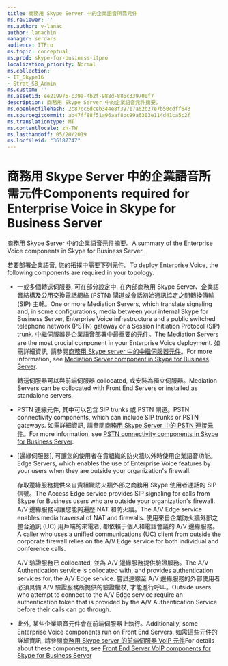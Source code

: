 ```yaml
---
title: 商務用 Skype Server 中的企業語音所需元件
ms.reviewer: ''
ms.author: v-lanac
author: lanachin
manager: serdars
audience: ITPro
ms.topic: conceptual
ms.prod: skype-for-business-itpro
localization_priority: Normal
ms.collection:
- IT_Skype16
- Strat_SB_Admin
ms.custom: ''
ms.assetid: ee219976-c39a-4b2f-988d-886c339700f7
description: 商務用 Skype Server 中的企業語音元件摘要。
ms.openlocfilehash: 2c87cc6dceb344e8f39717a62b27e7b50cdff643
ms.sourcegitcommit: ab47ff88f51a96aaf8bc99a6303e114d41ca5c2f
ms.translationtype: MT
ms.contentlocale: zh-TW
ms.lasthandoff: 05/20/2019
ms.locfileid: "36187747"
---
```

# <a name="components-required-for-enterprise-voice-in-skype-for-business-server"></a><span data-ttu-id="13c89-103">商務用 Skype Server 中的企業語音所需元件</span><span class="sxs-lookup"><span data-stu-id="13c89-103">Components required for Enterprise Voice in Skype for Business Server</span></span>
 
<span data-ttu-id="13c89-104">商務用 Skype Server 中的企業語音元件摘要。</span><span class="sxs-lookup"><span data-stu-id="13c89-104">A summary of the Enterprise Voice components in Skype for Business Server.</span></span>
  
<span data-ttu-id="13c89-105">若要部署企業語音, 您的拓撲中需要下列元件。</span><span class="sxs-lookup"><span data-stu-id="13c89-105">To deploy Enterprise Voice, the following components are required in your topology.</span></span> 
  
- <span data-ttu-id="13c89-106">一或多個轉送伺服器, 可在部分設定中, 在內部商務用 Skype Server、企業語音結構及公用交換電話網絡 (PSTN) 閘道或會話初始通訊協定之間轉換傳輸(SIP) 主幹。</span><span class="sxs-lookup"><span data-stu-id="13c89-106">One or more Mediation Servers, which translate signaling and, in some configurations, media between your internal Skype for Business Server, Enterprise Voice infrastructure and a public switched telephone network (PSTN) gateway or a Session Initiation Protocol (SIP) trunk.</span></span> <span data-ttu-id="13c89-107">中繼伺服器是企業語音部署中最重要的元件。</span><span class="sxs-lookup"><span data-stu-id="13c89-107">The Mediation Servers are the most crucial component in your Enterprise Voice deployment.</span></span> <span data-ttu-id="13c89-108">如需詳細資訊, 請參閱[商務用 Skype server 中的中繼伺服器元件](mediation-server.md)。</span><span class="sxs-lookup"><span data-stu-id="13c89-108">For more information, see [Mediation Server component in Skype for Business Server](mediation-server.md).</span></span>
    
    <span data-ttu-id="13c89-109">轉送伺服器可以與前端伺服器 collocated, 或安裝為獨立伺服器。</span><span class="sxs-lookup"><span data-stu-id="13c89-109">Mediation Servers can be collocated with Front End Servers or installed as standalone servers.</span></span>
    
- <span data-ttu-id="13c89-110">PSTN 連線元件, 其中可以包含 SIP trunks 或 PSTN 閘道。</span><span class="sxs-lookup"><span data-stu-id="13c89-110">PSTN connectivity components, which can include SIP trunks or PSTN gateways.</span></span> <span data-ttu-id="13c89-111">如需詳細資訊, 請參閱[商務用 Skype Server 中的 PSTN 連接元件](pstn-connectivity.md)。</span><span class="sxs-lookup"><span data-stu-id="13c89-111">For more information, see [PSTN connectivity components in Skype for Business Server](pstn-connectivity.md).</span></span>
    
- <span data-ttu-id="13c89-112">[邊緣伺服器], 可讓您的使用者在貴組織的防火牆以外時使用企業語音功能。</span><span class="sxs-lookup"><span data-stu-id="13c89-112">Edge Servers, which enables the use of Enterprise Voice features by your users when they are outside your organization's firewall.</span></span> 
    
    <span data-ttu-id="13c89-113">存取邊緣服務提供來自貴組織防火牆外部之商務用 Skype 使用者通話的 SIP 信號。</span><span class="sxs-lookup"><span data-stu-id="13c89-113">The Access Edge service provides SIP signaling for calls from Skype for Business users who are outside your organization's firewall.</span></span> <span data-ttu-id="13c89-114">A/V 邊緣服務可讓您能夠遍歷 NAT 和防火牆。</span><span class="sxs-lookup"><span data-stu-id="13c89-114">The A/V Edge service enables media traversal of NAT and firewalls.</span></span> <span data-ttu-id="13c89-115">使用來自企業防火牆外部之整合通訊 (UC) 用戶端的來電者, 都依賴于個人和電話會議的 A/V 邊緣服務。</span><span class="sxs-lookup"><span data-stu-id="13c89-115">A caller who uses a unified communications (UC) client from outside the corporate firewall relies on the A/V Edge service for both individual and conference calls.</span></span>
    
    <span data-ttu-id="13c89-116">A/V 驗證服務已 collocated, 並為 A/V 邊緣服務提供驗證服務。</span><span class="sxs-lookup"><span data-stu-id="13c89-116">The A/V Authentication service is collocated with, and provides authentication services for, the A/V Edge service.</span></span> <span data-ttu-id="13c89-117">嘗試連線至 A/V 邊緣服務的外部使用者必須具備 A/V 驗證服務所提供的驗證權杖, 才能進行呼叫。</span><span class="sxs-lookup"><span data-stu-id="13c89-117">Outside users who attempt to connect to the A/V Edge service require an authentication token that is provided by the A/V Authentication Service before their calls can go through.</span></span>
    
- <span data-ttu-id="13c89-118">此外, 某些企業語音元件會在前端伺服器上執行。</span><span class="sxs-lookup"><span data-stu-id="13c89-118">Additionally, some Enterprise Voice components run on Front End Servers.</span></span> <span data-ttu-id="13c89-119">如需這些元件的詳細資訊, 請參閱[商務用 Skype server 的前端伺服器 VoIP 元件](front-end-server-voip.md)</span><span class="sxs-lookup"><span data-stu-id="13c89-119">For details about these components, see [Front End Server VoIP components for Skype for Business Server](front-end-server-voip.md)</span></span>
    

